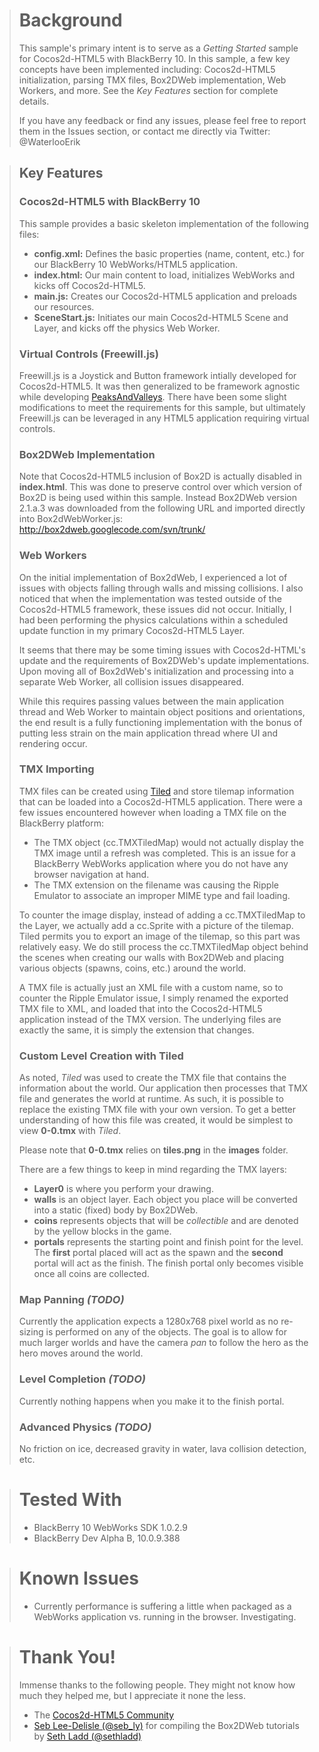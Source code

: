 >   # Background
>   
>   This sample's primary intent is to serve as a *Getting Started* sample
>   for Cocos2d-HTML5 with BlackBerry 10. In this sample, a few key concepts
>   have been implemented including: Cocos2d-HTML5 initialization, parsing
>   TMX files, Box2DWeb implementation, Web Workers, and more. See the
>   *Key Features* section for complete details.
>   
>   If you have any feedback or find any issues, please feel free to report
>   them in the Issues section, or contact me directly via Twitter:
>   @WaterlooErik

>   ## Key Features
>   
>   ### Cocos2d-HTML5 with BlackBerry 10
>   
>   This sample provides a basic skeleton implementation of the following files:
>   *   **config.xml:** Defines the basic properties (name, content, etc.) for our BlackBerry 10 WebWorks/HTML5 application.
>   *   **index.html:** Our main content to load, initializes WebWorks and kicks off Cocos2d-HTML5.
>   *   **main.js:** Creates our Cocos2d-HTML5 application and preloads our resources.
>   *   **SceneStart.js:** Initiates our main Cocos2d-HTML5 Scene and Layer, and kicks off the physics Web Worker.
>   
>   ### Virtual Controls (Freewill.js)
>   
>   Freewill.js is a Joystick and Button framework intially developed for Cocos2d-HTML5. It was then generalized to be framework
>   agnostic while developing [PeaksAndValleys](https://github.com/blackberry/WebGL-Samples/tree/master/PeaksAndValleys). There have been some
>   slight modifications to meet the requirements for this sample, but ultimately Freewill.js can be leveraged in any HTML5 application
>   requiring virtual controls.
>   
>   ### Box2DWeb Implementation
>   
>   Note that Cocos2d-HTML5 inclusion of Box2D is actually disabled in **index.html**.
>   This was done to preserve control over which version of Box2D is being used within this sample.
>   Instead Box2DWeb version 2.1.a.3 was downloaded from the following URL and imported directly into Box2dWebWorker.js:
>   http://box2dweb.googlecode.com/svn/trunk/
>   
>   ### Web Workers
>   
>   On the initial implementation of Box2dWeb, I experienced a lot of issues with objects falling through walls and missing collisions.
>   I also noticed that when the implementation was tested outside of the Cocos2d-HTML5 framework, these issues did not occur.
>   Initially, I had been performing the physics calculations within a scheduled update function in my primary Cocos2d-HTML5 Layer.
>   
>   It seems that there may be some timing issues with Cocos2d-HTML's update and the requirements of Box2DWeb's update implementations.
>   Upon moving all of Box2dWeb's initialization and processing into a separate Web Worker, all collision issues disappeared.
>   
>   While this requires passing values between the main application thread and Web Worker to maintain object positions and orientations,
>   the end result is a fully functioning implementation with the bonus of putting less strain on the main application thread where UI
>   and rendering occur.
>
>   ### TMX Importing
>
>   TMX files can be created using [Tiled](http://www.mapeditor.org/) and store tilemap information that can be loaded into a Cocos2d-HTML5 application.
>   There were a few issues encountered however when loading a TMX file on the BlackBerry platform:
>   *   The TMX object (cc.TMXTiledMap) would not actually display the TMX image until a refresh was completed. This is an issue for a BlackBerry WebWorks application where you do not have any browser navigation at hand.
>   *   The TMX extension on the filename was causing the Ripple Emulator to associate an improper MIME type and fail loading.
>   
>   To counter the image display, instead of adding a cc.TMXTiledMap to the Layer, we actually add a cc.Sprite with a picture of the tilemap. Tiled permits you to export an
>   image of the tilemap, so this part was relatively easy. We do still process the cc.TMXTiledMap object behind the scenes when creating our walls with Box2DWeb and placing
>   various objects (spawns, coins, etc.) around the world.
>   
>   A TMX file is actually just an XML file with a custom name, so to counter the Ripple Emulator issue, I simply renamed the exported TMX file to XML, and
>   loaded that into the Cocos2d-HTML5 application instead of the TMX version. The underlying files are exactly the same, it is simply the extension that changes.
> 
>   ### Custom Level Creation with Tiled
>   
>   As noted, *Tiled* was used to create the TMX file that contains the information about the world. Our application then processes that TMX file and generates the
>   world at runtime. As such, it is possible to replace the existing TMX file with your own version. To get a better understanding of how this file was created,
>   it would be simplest to view **0-0.tmx** with *Tiled*.
>   
>   Please note that **0-0.tmx** relies on **tiles.png** in the **images** folder.
>   
>   There are a few things to keep in mind regarding the TMX layers:
>   *   **Layer0** is where you perform your drawing.
>   *   **walls** is an object layer. Each object you place will be converted into a static (fixed) body by Box2DWeb.
>   *   **coins** represents objects that will be *collectible* and are denoted by the yellow blocks in the game.
>   *   **portals** represents the starting point and finish point for the level. The **first** portal placed will act as the spawn and the **second** portal will act as the finish. The finish portal only becomes visible once all coins are collected.
>   
>   ### Map Panning *(TODO)*
>   
>   Currently the application expects a 1280x768 pixel world as no re-sizing is performed on any of the objects. The goal is to allow for
>   much larger worlds and have the camera *pan* to follow the hero as the hero moves around the world.
>   
>   ### Level Completion *(TODO)*
>   
>   Currently nothing happens when you make it to the finish portal.
>   
>   ### Advanced Physics *(TODO)*
>   
>   No friction on ice, decreased gravity in water, lava collision detection, etc.

>   # Tested With
>   
>   *   BlackBerry 10 WebWorks SDK 1.0.2.9
>   *   BlackBerry Dev Alpha B, 10.0.9.388

>   # Known Issues
>   
>   *   Currently performance is suffering a little when packaged as a WebWorks application vs. running in the browser. Investigating.

>   # Thank You!
>   
>   Immense thanks to the following people. They might not know how much they
>   helped me, but I appreciate it none the less.
>   *   The [Cocos2d-HTML5 Community](http://www.cocos2d-x.org/projects/cocos2d-x/boards/19)
>   *   [Seb Lee-Delisle (@seb_ly)](http://creativejs.com/2011/09/box2d-javascript-tutorial-series-by-seth-ladd/) for compiling the Box2DWeb tutorials by [Seth Ladd (@sethladd)](http://blog.sethladd.com/)